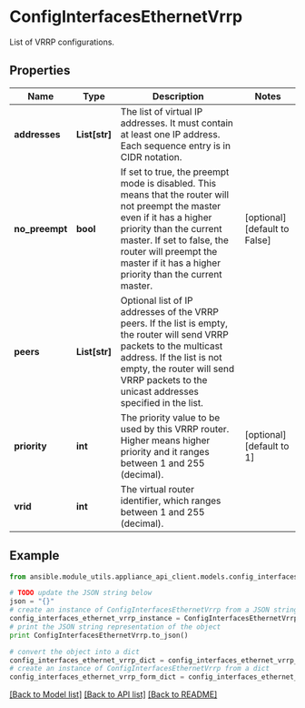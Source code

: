 # ConfigInterfacesEthernetVrrp

List of VRRP configurations.

## Properties
Name | Type | Description | Notes
------------ | ------------- | ------------- | -------------
**addresses** | **List[str]** | The list of virtual IP addresses. It must contain at least one IP address. Each sequence entry is in CIDR notation. | 
**no_preempt** | **bool** | If set to true, the preempt mode is disabled. This means that the router will not preempt the master even if it has a higher priority than the current master. If set to false, the router will preempt the master if it has a higher priority than the current master. | [optional] [default to False]
**peers** | **List[str]** | Optional list of IP addresses of the VRRP peers. If the list is empty, the router will send VRRP packets to the multicast address. If the list is not empty, the router will send VRRP packets to the unicast addresses specified in the list. | 
**priority** | **int** | The priority value to be used by this VRRP router. Higher means higher priority and it ranges between 1 and 255 (decimal). | [optional] [default to 1]
**vrid** | **int** | The virtual router identifier, which ranges between 1 and 255 (decimal). | 

## Example

```python
from ansible.module_utils.appliance_api_client.models.config_interfaces_ethernet_vrrp import ConfigInterfacesEthernetVrrp

# TODO update the JSON string below
json = "{}"
# create an instance of ConfigInterfacesEthernetVrrp from a JSON string
config_interfaces_ethernet_vrrp_instance = ConfigInterfacesEthernetVrrp.from_json(json)
# print the JSON string representation of the object
print ConfigInterfacesEthernetVrrp.to_json()

# convert the object into a dict
config_interfaces_ethernet_vrrp_dict = config_interfaces_ethernet_vrrp_instance.to_dict()
# create an instance of ConfigInterfacesEthernetVrrp from a dict
config_interfaces_ethernet_vrrp_form_dict = config_interfaces_ethernet_vrrp.from_dict(config_interfaces_ethernet_vrrp_dict)
```
[[Back to Model list]](../README.md#documentation-for-models) [[Back to API list]](../README.md#documentation-for-api-endpoints) [[Back to README]](../README.md)


